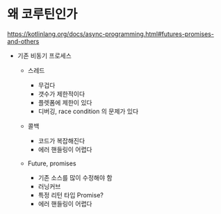 # 왜 코루틴인가

https://kotlinlang.org/docs/async-programming.html#futures-promises-and-others

* 기존 비동기 프로세스
    * 스레드
        * 무겁다
        * 갯수가 제한적이다
        * 플렛폼에 제한이 있다
        * 디버깅, race condition 의 문제가 있다

    * 콜백
      * 코드가 복잡해진다
      * 에러 핸들링이 어렵다


  * Future, promises
    * 기존 소스를 많이 수정해야 함 
    * 러닝커브
    * 특정 리턴 타입 Promise?
    * 에러 핸들링이 어렵다

